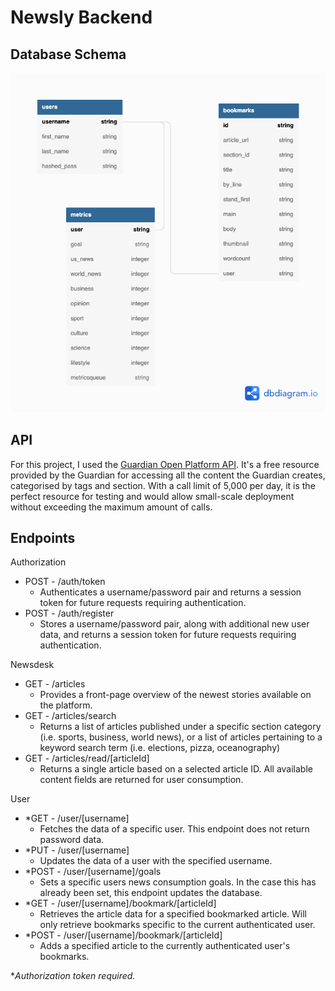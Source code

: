 # Newsly Backend

## Database Schema
![Database Schema](/database-schema.png)

## API
For this project, I used the [Guardian Open Platform API](https://open-platform.theguardian.com/). It's a free resource provided by the Guardian for accessing all the content the Guardian creates, categorised by tags and section. With a call limit of 5,000 per day, it is the perfect resource for testing and would allow small-scale deployment without exceeding the maximum amount of calls.

## Endpoints
Authorization
- POST - /auth/token
  - Authenticates a username/password pair and returns a session token for future requests requiring authentication.
- POST - /auth/register
  - Stores a username/password pair, along with additional new user data, and returns a session token for future requests requiring authentication.

Newsdesk
- GET - /articles
  - Provides a front-page overview of the newest stories available on the platform.
- GET - /articles/search
  - Returns a list of articles published under a specific section category (i.e. sports, business, world news), or a list of articles pertaining to a keyword search term (i.e. elections, pizza, oceanography)
- GET - /articles/read/[articleId]
  - Returns a single article based on a selected article ID. All available content fields are returned for user consumption.

User
- *GET - /user/[username]
  - Fetches the data of a specific user. This endpoint does not return password data.
- *PUT - /user/[username]
  - Updates the data of a user with the specified username.
- *POST - /user/[username]/goals
  - Sets a specific users news consumption goals. In the case this has already been set, this endpoint updates the database.
- *GET - /user/[username]/bookmark/[articleId]
  - Retrieves the article data for a specified bookmarked article. Will only retrieve bookmarks specific to the current authenticated user.
- *POST - /user/[username]/bookmark/[articleId]
  - Adds a specified article to the currently authenticated user's bookmarks.

**Authorization token required.*